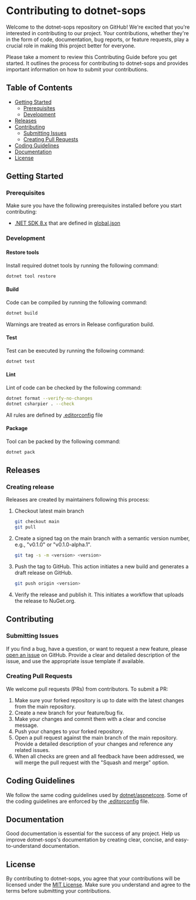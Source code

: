 # Contributing to dotnet-sops <!-- omit in toc -->

Welcome to the dotnet-sops repository on GitHub! We're excited that you're interested in contributing to our project. Your contributions, whether they're in the form of code, documentation, bug reports, or feature requests, play a crucial role in making this project better for everyone.

Please take a moment to review this Contributing Guide before you get started. It outlines the process for contributing to dotnet-sops and provides important information on how to submit your contributions.

## Table of Contents <!-- omit in toc -->

- [Getting Started](#getting-started)
  - [Prerequisites](#prerequisites)
  - [Development](#development)
- [Releases](#releases)
- [Contributing](#contributing)
  - [Submitting Issues](#submitting-issues)
  - [Creating Pull Requests](#creating-pull-requests)
- [Coding Guidelines](#coding-guidelines)
- [Documentation](#documentation)
- [License](#license)

## Getting Started

### Prerequisites

Make sure you have the following prerequisites installed before you start contributing:

- [.NET SDK 8.x](https://dotnet.microsoft.com/download) that are defined in [global.json](global.json)

### Development

#### Restore tools

Install required dotnet tools by running the following command:

```bash
dotnet tool restore
```

#### Build

Code can be compiled by running the following command:

```bash
dotnet build
```

Warnings are treated as errors in Release configuration build.

#### Test

Test can be executed by running the following command:

```bash
dotnet test
```

#### Lint

Lint of code can be checked by the following command:

```bash
dotnet format --verify-no-changes
dotnet csharpier . --check
```

All rules are defined by [.editorconfig](.editorconfig) file

#### Package

Tool can be packed by the following command:

```bash
dotnet pack
```

## Releases

### Creating release

Releases are created by maintainers following this process:

1. Checkout latest main branch
   ```bash
   git checkout main
   git pull
   ```
2. Create a signed tag on the main branch with a semantic version number, e.g., "v0.1.0" or "v0.1.0-alpha.1".
   ```bash
   git tag -s -m <version> <version>
   ```
3. Push the tag to GitHub. This action initiates a new build and generates a draft release on GitHub.
   ```bash
   git push origin <version>
   ```
4. Verify the release and publish it. This initiates a workflow that uploads the release to NuGet.org.

## Contributing

### Submitting Issues

If you find a bug, have a question, or want to request a new feature, please [open an issue](https://github.com/MPBrun/dotnet-sops/issues) on GitHub. Provide a clear and detailed description of the issue, and use the appropriate issue template if available.

### Creating Pull Requests

We welcome pull requests (PRs) from contributors. To submit a PR:

1. Make sure your forked repository is up to date with the latest changes from the main repository.
2. Create a new branch for your feature/bug fix.
3. Make your changes and commit them with a clear and concise message.
4. Push your changes to your forked repository.
5. Open a pull request against the main branch of the main repository. Provide a detailed description of your changes and reference any related issues.
6. When all checks are green and all feedback have been addressed, we will merge the pull request with the "Squash and merge" option.

## Coding Guidelines

We follow the same coding guidelines used by [dotnet/aspnetcore](https://github.com/dotnet/aspnetcore/wiki/Engineering-guidelines#coding-guidelines). Some of the coding guidelines are enforced by the [.editorconfig](.editorconfig) file.

## Documentation

Good documentation is essential for the success of any project. Help us improve dotnet-sops's documentation by creating clear, concise, and easy-to-understand documentation.

## License

By contributing to dotnet-sops, you agree that your contributions will be licensed under the [MIT License](LICENSE.md). Make sure you understand and agree to the terms before submitting your contributions.
